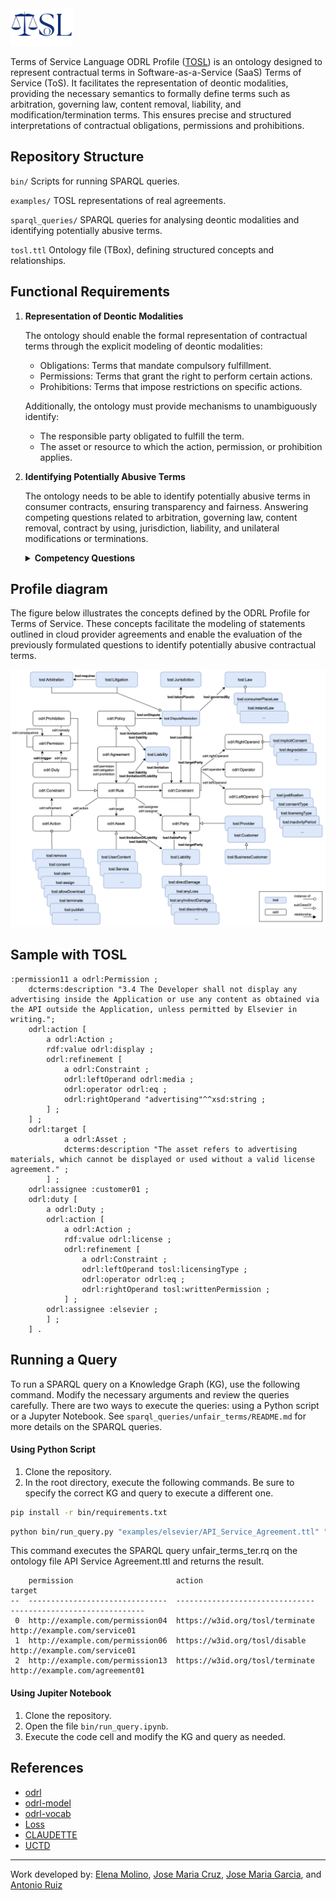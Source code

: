 <img src="img/tosl_logo.svg" alt="TOSL Logo" width="100px"/>

Terms of Service Language ODRL Profile ([TOSL](w3id.org/tosl/)) is an ontology designed to represent contractual terms in Software-as-a-Service (SaaS) Terms of Service (ToS). It facilitates the representation of deontic modalities, providing the necessary semantics to formally define terms such as arbitration, governing law, content removal, liability, and modification/termination terms. This ensures precise and structured interpretations of contractual obligations, permissions and prohibitions.

## Repository Structure

`bin/`
Scripts for running SPARQL queries.

`examples/`
TOSL representations of real agreements.

`sparql_queries/`
SPARQL queries for analysing deontic modalities and identifying potentially abusive terms.

`tosl.ttl`
Ontology file (TBox), defining structured concepts and relationships.

## Functional Requirements 
1. **Representation of Deontic Modalities**

    The ontology should enable the formal representation of contractual terms through the explicit modeling of deontic modalities:

    - Obligations: Terms that mandate compulsory fulfillment.
    - Permissions: Terms that grant the right to perform certain actions.
    - Prohibitions: Terms that impose restrictions on specific actions.

    Additionally, the ontology must provide mechanisms to unambiguously identify:

    - The responsible party obligated to fulfill the term.
    - The asset or resource to which the action, permission, or prohibition applies.


2. **Identifying Potentially Abusive Terms**

    The ontology needs to be able to identify potentially abusive terms in consumer contracts, ensuring transparency and fairness. Answering competing questions related to arbitration, governing law, content removal, contract by using, jurisdiction, liability, and unilateral modifications or terminations. 
    
    <details>
    <summary><strong>Competency Questions</strong></summary>

    **Arbitration**

    - Is participation in arbitration fully optional for the consumer?
    - Does the arbitration term make arbitration mandatory before any court action can be taken?
    - Does the arbitration term require arbitration to take place in another country?
    - Is the arbitration process based on established law, or is it solely at the arbitrator's discretion?

    ---
    **Governing Law**

    - Is the governing law fixed (e.g., US federal law) and not the same as the consumer's country of residence?

    ---
    **Content Removal**

    - Can the service provider remove the consumer's content?
    - Are specific reasons for content removal explicitly stated in the contract?
    - Does the service provider have full discretion to remove content without providing reasons?
    - Is prior notice required to be given to the user before content removal?
    - Can the consumer retrieve the content before removal?

    ---
    **Contract by Using**

    - In what ways does the consumer provide consent to the terms of a contract?
    - Is the user legally bound by terms just by using the service?

    ---
    **Jurisdictions**

    - Does the contract specify jurisdiction for dispute resolution?
    - Does the jurisdiction term require dispute resolution in a different city, state, or country from the consumer's residence?

    ---
    **Limitation of Liability**

    - Does the contract state that the provider is liable for any damages or losses?
    - Is the provider not liable for damages incurred by malware or harmful software, as stated in the contract?
    - Does the contract contain blanket phrases like "to the fullest extent permissible by law" to limit liability?
    - Are there provisions in the contract where the provider disclaims liability for physical injuries, health issues, or loss of life?
    - Does the contract attempt to exempt the provider from liability for gross negligence or intentional damage?

    ---
    **Unilateral Modification**

    - Is the provider allowed to modify the contract unilaterally?
    - Does the contract require the provider to give notice before making changes?
    - Can the consumer terminate the contract if they disagree with the changes made by the provider?

    ---
    **Unilateral Termination**

    - Can the provider terminate the contract unilaterally? 
    - Does it specify specific causes, or termination is allowed without justified cause?
    - Is the provider required to give notice before terminating the contract?

    </details>

## Profile diagram
The figure below illustrates the concepts defined by the ODRL Profile for Terms of Service. These concepts facilitate the modeling of statements outlined in cloud provider agreements and enable the evaluation of the previously formulated questions to identify potentially abusive contractual terms.

![ontology_model](img/tosl_model.png)


## Sample with TOSL

```turtle
:permission11 a odrl:Permission ;
    dcterms:description "3.4 The Developer shall not display any advertising inside the Application or use any content as obtained via the API outside the Application, unless permitted by Elsevier in writing.";
    odrl:action [
        a odrl:Action ;
        rdf:value odrl:display ;
        odrl:refinement [
            a odrl:Constraint ;
            odrl:leftOperand odrl:media ;
            odrl:operator odrl:eq ;
            odrl:rightOperand "advertising"^^xsd:string ;
        ] ;
    ] ;
    odrl:target [
            a odrl:Asset ;
            dcterms:description "The asset refers to advertising materials, which cannot be displayed or used without a valid license agreement." ;
        ] ;    
    odrl:assignee :customer01 ;
    odrl:duty [
        a odrl:Duty ;
        odrl:action [
            a odrl:Action ;
            rdf:value odrl:license ;
            odrl:refinement [
                a odrl:Constraint ;
                odrl:leftOperand tosl:licensingType ;
                odrl:operator odrl:eq ;
                odrl:rightOperand tosl:writtenPermission ;
            ] ;
        odrl:assignee :elsevier ;
        ] ;
    ] .
```

## Running a Query

To run a SPARQL query on a Knowledge Graph (KG), use the following command. Modify the necessary arguments and review the queries carefully. There are two ways to execute the queries: using a Python script or a Jupyter Notebook. See `sparql_queries/unfair_terms/README.md` for more details on the SPARQL queries.

#### Using Python Script
1. Clone the repository.
2. In the root directory, execute the following commands. Be sure to specify the correct KG and query to execute a different one.


```bash
pip install -r bin/requirements.txt 
```

```bash
python bin/run_query.py "examples/elsevier/API_Service_Agreement.ttl" "$(cat sparql_queries/unfair_terms/termination.rq)" --format ttl
```

This command executes the SPARQL query unfair_terms_ter.rq on the ontology file API Service Agreement.ttl and returns the result.

```plaintext
    permission                       action                           target
--  -------------------------------  -------------------------------  ------------------------------
 0  http://example.com/permission04  https://w3id.org/tosl/terminate  http://example.com/service01
 1  http://example.com/permission06  https://w3id.org/tosl/disable    http://example.com/service01
 2  http://example.com/permission13  https://w3id.org/tosl/terminate  http://example.com/agreement01
````

#### Using Jupiter Notebook
1. Clone the repository.
2. Open the file `bin/run_query.ipynb`.
3. Execute the code cell and modify the KG and query as needed.

## References

- [odrl](https://w3c.github.io/odrl/)
- [odrl-model](https://www.w3.org/TR/odrl-model/)
- [odrl-vocab](https://www.w3.org/TR/odrl-vocab/)
- [Loss](https://link.springer.com/article/10.1007/s10603-015-9303-7)
- [CLAUDETTE](https://link.springer.com/article/10.1007/s10506-019-09243-2)
- [UCTD](https://eur-lex.europa.eu/legal-content/EN/TXT/?uri=celex%3A31993L0013)

-----------------------
Work developed by:
[Elena Molino](https://github.com/elenamolino),
[Jose Maria Cruz](https://github.com/cruzlorite),
[Jose Maria Garcia](https://github.com/josemgarcia), and
[Antonio Ruiz](https://github.com/antonioruizcortes)